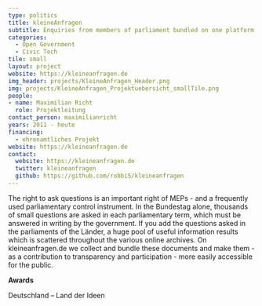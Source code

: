 ```yaml
---
type: politics
title: kleineAnfragen
subtitle: Enquiries from members of parliament bundled on one platform
categories:
  - Open Government
  - Civic Tech
tile: small
layout: project
website: https://kleineanfragen.de
img_header: projects/KleineAnfragen_Header.png
img: projects/KleineAnfragen_Projektuebersicht_smallTile.png
people:
- name: Maximilian Richt
  role: Projektleitung
contact_person: maximilianricht
years: 2011 - heute
financing:
  - ehrenamtliches Projekt
website: https://kleineanfragen.de
contact:
  website: https://kleineanfragen.de
  twitter: kleineanfragen
  github: https://github.com/robbi5/kleineanfragen
---
```



The right to ask questions is an important right of MEPs - and a frequently used parliamentary control instrument. In the Bundestag alone, thousands of small questions are asked in each parliamentary term, which must be answered in writing by the government. If you add the questions asked in the parliaments of the Länder, a huge pool of useful information results which is scattered throughout the various online archives. On kleineanfragen.de we collect and bundle these documents and make them - as a contribution to transparency and participation - more easily accessible for the public.

**Awards**

Deutschland – Land der Ideen